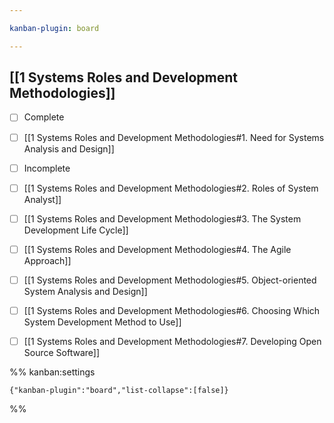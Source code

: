 ```yaml
---

kanban-plugin: board

---
```


## [[1 Systems Roles and Development Methodologies]]

- [ ] Complete
- [ ] [[1 Systems Roles and Development Methodologies#1. Need for Systems Analysis and Design]]
- [ ] Incomplete
- [ ] [[1 Systems Roles and Development Methodologies#2. Roles of System Analyst]]
- [ ] [[1 Systems Roles and Development Methodologies#3. The System Development Life Cycle]]
- [ ] [[1 Systems Roles and Development Methodologies#4. The Agile Approach]]
- [ ] [[1 Systems Roles and Development Methodologies#5. Object-oriented System Analysis and Design]]
- [ ] [[1 Systems Roles and Development Methodologies#6. Choosing Which System Development Method to Use]]
- [ ] [[1 Systems Roles and Development Methodologies#7. Developing Open Source Software]]




%% kanban:settings
```
{"kanban-plugin":"board","list-collapse":[false]}
```
%%